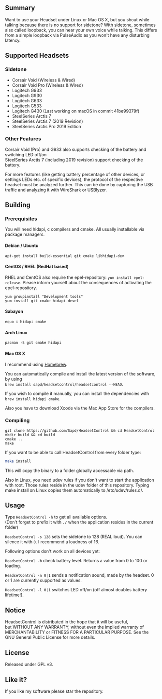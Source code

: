 ## Summary

Want to use your Headset under Linux or Mac OS X, but you shout while talking because there is no support for sidetone? With sidetone, sometimes also called loopback, you can hear your own voice while
talking. This differs from a simple loopback via PulseAudio as you won't have any disturbing latency.

## Supported Headsets

### Sidetone

- Corsair Void (Wireless & Wired)
- Corsair Void Pro (Wireless & Wired)
- Logitech G933
- Logitech G930
- Logitech G633
- Logitech G533
- Logitech G430 (Last working on macOS in commit 41be99379f)
- SteelSeries Arctis 7
- SteelSeries Arctis 7 (2019 Revision)
- SteelSeries Arctis Pro 2019 Edition

### Other Features


Corsair Void (Pro) and G933 also supports checking of the battery and switching LED off/on  
SteelSeries Arctis 7 (including 2019 revision) support checking of the battery.


For more features (like getting battery percentage of other devices, or settings LEDs etc. of specific devices), the protocol of the respective headset must be analyzed further. This can be done by capturing the USB traffic and analyzing it with WireShark or USBlyzer.

## Building

### Prerequisites

You will need hidapi, c compilers and cmake. All usually installable via package managers.

#### Debian / Ubuntu

`apt-get install build-essential git cmake libhidapi-dev`

#### CentOS / RHEL (RedHat based)

RHEL and CentOS also require the epel-repository: `yum install epel-release`. Please inform yourself about the consequences of activating the epel-repository.

`yum groupinstall "Development tools"`   
`yum install git cmake hidapi-devel`

#### Sabayon

`equo i hidapi cmake`   

#### Arch Linux

`pacman -S git cmake hidapi`

#### Mac OS X

I recommend using [Homebrew](https://brew.sh).

You can automatically compile and install the latest version of the software, by using  
`brew install sapd/headsetcontrol/headsetcontrol --HEAD`.

If you wish to compile it manually, you can install the dependencies with  `brew install hidapi cmake`.

Also you have to download Xcode via the Mac App Store for the compilers.

### Compiling

```
git clone https://github.com/Sapd/HeadsetControl && cd HeadsetControl
mkdir build && cd build
cmake ..
make
```

If you want to be able to call HeadsetControl from every folder type:
```bash
make install
```
This will copy the binary to a folder globally accessable via path.

Also in Linux, you need udev rules if you don't want to start the application with root. Those rules reside in the udev folder of this repository. Typing make install on Linux copies them automatically to /etc/udev/rules.d/.

## Usage

Type `HeadsetControl -h` to get all available options.\
(Don't forget to prefix it with `./` when the application resides in the current folder)

`HeadsetControl -s 128` sets the sidetone to 128 (REAL loud). You can silence it with `0`. I recommend a loudness of 16.

Following options don't work on all devices yet:

`HeadsetControl -b` check battery level. Returns a value from 0 to 100 or loading.

`HeadsetControl -n 0|1` sends a notification sound, made by the headset. 0 or 1 are currently supported as values.

`HeadsetControl -l 0|1` switches LED off/on (off almost doubles battery lifetime!).

## Notice

HeadsetControl is distributed in the hope that it will be useful,\
but WITHOUT ANY WARRANTY; without even the implied warranty of\
MERCHANTABILITY or FITNESS FOR A PARTICULAR PURPOSE.  See the\
GNU General Public License for more details.

## License

Released under GPL v3.

## Like it?

If you like my software please star the repository.
